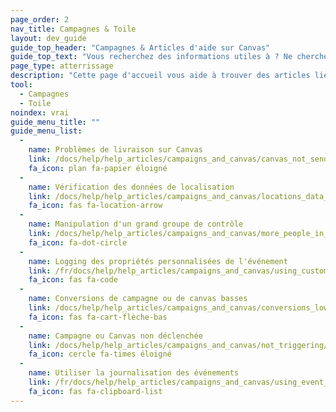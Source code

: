 ```yaml
---
page_order: 2
nav_title: Campagnes & Toile
layout: dev_guide
guide_top_header: "Campagnes & Articles d'aide sur Canvas"
guide_top_text: "Vous recherchez des informations utiles à ? Ne cherchez pas plus loin ! Consultez nos articles d'aide pour vous aider dans le dépannage de vos toiles et de vos campagnes. <br><br> Pour plus d'informations sur le développement et l'optimisation de votre engagement avec les utilisateurs, Consultez les articles des <a href='/docs/user_guide/engagement_tools/campaigns/'>Campagnes</a> et <a href='/docs/user_guide/engagement_tools/canvas/'>Toile</a>!"
page_type: atterrissage
description: "Cette page d'accueil vous aide à trouver des articles liés à des problèmes courants avec vos campagnes ou Canvases."
tool:
  - Campagnes
  - Toile
noindex: vrai
guide_menu_title: ""
guide_menu_list:
  - 
    name: Problèmes de livraison sur Canvas
    link: /docs/help/help_articles/campaigns_and_canvas/canvas_not_sending/
    fa_icon: plan fa-papier éloigné
  - 
    name: Vérification des données de localisation
    link: /docs/help/help_articles/campaigns_and_canvas/locations_data_in_campaigns/
    fa_icon: fas fa-location-arrow
  - 
    name: Manipulation d'un grand groupe de contrôle
    link: /docs/help/help_articles/campaigns_and_canvas/more_people_in_control_group/
    fa_icon: fa-dot-circle
  - 
    name: Logging des propriétés personnalisées de l'événement
    link: /fr/docs/help/help_articles/campaigns_and_canvas/using_custom_event_properties/
    fa_icon: fas fa-code
  - 
    name: Conversions de campagne ou de canvas basses
    link: /docs/help/help_articles/campaigns_and_canvas/conversions_low/
    fa_icon: fas fa-cart-flèche-bas
  - 
    name: Campagne ou Canvas non déclenchée
    link: /docs/help/help_articles/campaigns_and_canvas/not_triggering/
    fa_icon: cercle fa-times éloigné
  - 
    name: Utiliser la journalisation des événements
    link: /fr/docs/help/help_articles/campaigns_and_canvas/using_event_logging/
    fa_icon: fas fa-clipboard-list
---
```


